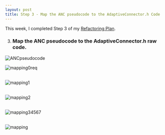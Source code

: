 ```yaml
---
layout: post
title: Step 3 - Map the ANC pseudocode to the AdaptiveConnector.h Code
---
```


This week, I completed Step 3 of my [Refactoring Plan](https://cabreraleon.github.io/ANCrefactorplan/).

3. ### Map the ANC pseudocode to the AdaptiveConnector.h raw code.

![ANCpseudocode](https://cabreraleon.github.io/images/ancpseudocode.png) <br>

![mapping0req](https://cabreraleon.github.io/images/ancmap0req.png) <br>
<br>


![mapping1](https://cabreraleon.github.io/images/ancmap1.png) <br>
<br>

![mapping2](https://cabreraleon.github.io/images/ancmap2.png) <br>
<br>

![mapping34567](https://cabreraleon.github.io/images/ancmap34567.png) <br>
<br>

![mapping](https://cabreraleon.github.io/images/ancmap8910.png) <br>
<br>



